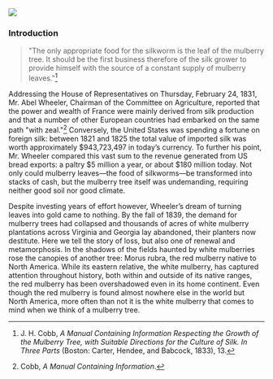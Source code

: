 <a href="https://www.juncture-digital.org"><img src="https://juncture-digital.github.io/juncture/static/images/ve-button.png"></a>

<param ve-config 
       title="Beyond the Silken Shadow: The Mulberry Tree's Metamorphosis and Homecoming"
       source-image="https://upload.wikimedia.org/wikipedia/commons/6/66/Morus_sp._02.jpg"
       banner="https://upload.wikimedia.org/wikipedia/commons/6/66/Morus_sp._02.jpg" 
       height=100
       author="Kate and Viveca"
       layout="vertical">

### Introduction

>"The only appropriate food for the silkworm is the leaf of the mulberry tree. It should be the first business therefore of the silk grower to provide himself with the source of a constant supply of mulberry leaves."[^1]

Addressing the House of Representatives on Thursday, February 24, 1831, Mr. Abel Wheeler, Chairman of the Committee on Agriculture, reported that the power and wealth of France were mainly derived from silk production and that a number of other European countries had embarked on the same path "with zeal."[^2] Conversely, the United States was spending a fortune on foreign silk: between 1821 and 1825 the total value of imported silk was worth approximately $943,723,497 in today’s currency. To further his point, Mr. Wheeler compared this vast sum to the revenue generated from US bread exports: a paltry $5 million a year, or about $180 million today. Not only could mulberry leaves—the food of silkworms—be transformed into stacks of cash, but the mulberry tree itself was undemanding, requiring neither good soil nor good climate.
<param ve-iframe
	   src="https://www.doaks.org/visit/garden">
<param ve-image
	   src="gh:genieyoo818/plant-humanities-summer2024/main/mulberry/Morus Alba Image 1.jpeg">
	   
Despite investing years of effort however, Wheeler’s dream of turning leaves into gold came to nothing. By the fall of 1839, the demand for mulberry trees had collapsed and thousands of acres of white mulberry plantations across Virginia and Georgia lay abandoned, their planters now destitute.  Here we tell the story of loss, but also one of renewal and metamorphosis. In the shadows of the fields haunted by white mulberries rose the canopies of another tree: Morus rubra, the red mulberry native to North America. While its eastern relative, the white mulberry, has captured attention throughout history, both within and outside of its native ranges, the red mulberry has been overshadowed even in its home continent. Even though the red mulberry is found almost nowhere else in the world but North America, more often than not it is the white mulberry that comes to mind when we think of a mulberry tree.
<param ve-iframe
	   src="https://archive.org/details/manualcontaining00cobb_0/page/42">
<param ve-iframe
	   src="https://www.europeana.eu/en/item/165/https___bibdigital_rjb_csic_es_idviewer_9470_210">








[^1]: J. H. Cobb, *A Manual Containing Information Respecting the Growth of the Mulberry Tree, with Suitable Directions for the Culture of Silk. In Three Parts* (Boston: Carter, Hendee, and Babcock, 1833), 13.
[^2]: Cobb, *A Manual Containing Information*.
